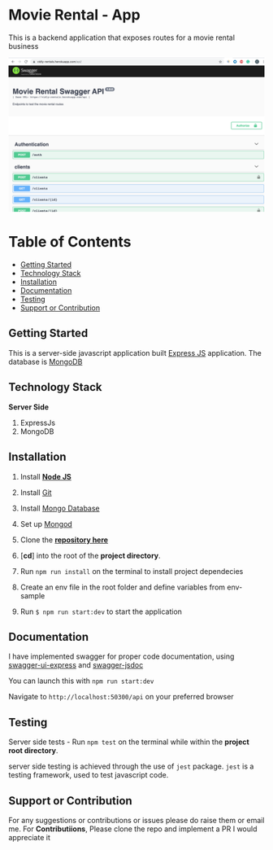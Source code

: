 # Movie Rental - App
This is a backend application that exposes routes for a movie rental business

<img width="1440" alt="Server Side" src="./screenshot.png">


# Table of Contents

- [Getting Started](#getting-started)
- [Technology Stack](#technology-stack)
- [Installation](#installation)
- [Documentation](#documentation)
- [Testing](#testing)
- [Support or Contribution](#support-or-contribution)

## Getting Started
This is a server-side javascript application built [Express JS](https://expressjs.com/) application. The database is [MongoDB](https://www.mongodb.com/)


## Technology Stack

**Server Side**
1. ExpressJs
2. MongoDB


## Installation

1. Install [**Node JS**](https://nodejs.org/en/)
2. Install [Git](https://git-scm.com/downloads)
3. Install [Mongo Database](https://docs.mongodb.com/compass/master/install/)
4. Set up [Mongod](https://www.codecademy.com/articles/tdd-setup-mongodb-2)



2. Clone the [**repository here**](https://github.com/syntiara/Movie-Rentals-API.git)
3. [**cd**] into the root of the **project directory**.
4. Run `npm run install` on the terminal to install project dependecies
5. Create an env file in the root folder and define variables from env-sample
6. Run `$ npm run start:dev` to start the application

## Documentation

I have implemented swagger for proper code documentation, using [swagger-ui-express](https://www.npmjs.com/package/swagger-ui-express) and [swagger-jsdoc](https://www.npmjs.com/package/swagger-jsdoc)

You can launch this with `npm run start:dev`

Navigate to `http://localhost:50300/api` on your preferred browser


## Testing

Server side tests - Run `npm test` on the terminal while within the **project root directory**.

server side testing is achieved through the use of `jest` package. `jest` is a testing framework, used to test javascript code.


## Support or Contribution
For any suggestions or contributions or issues please do raise them or email me.
For **Contributiions**, Please clone the repo and implement a PR I would appreciate it
